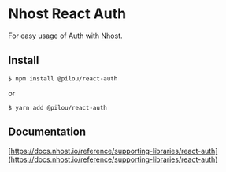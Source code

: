 # Nhost React Auth

For easy usage of Auth with [Nhost](https://nhost.io).

## Install

`$ npm install @pilou/react-auth`

or

`$ yarn add @pilou/react-auth`

## Documentation

[https://docs.nhost.io/reference/supporting-libraries/react-auth](https://docs.nhost.io/reference/supporting-libraries/react-auth)

